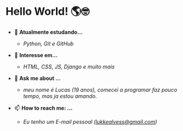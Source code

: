 # Hello World! 🌎🤓

* 🌱 **Atualmente estudando...**  
   - *Python, Git e GitHub*

* 🤔 **Interesse em...**
   - *HTML, CSS, JS, Django e muito mais*

* 💬 **Ask me about ...**
   - *meu nome é Lucas (19 anos), comecei a programar faz pouco tempo, mas ja estou amando.*
  
* 📫 **How to reach me: ...**
   - *Eu tenho um E-mail pessoal (lukkealvess@gmail.com)*
